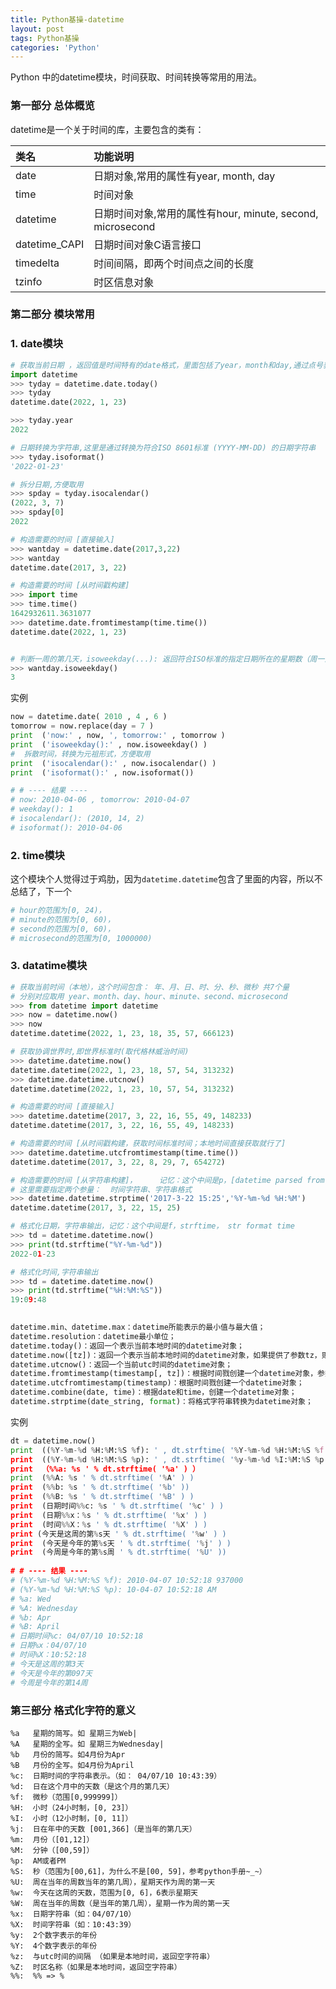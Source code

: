 ```yaml
---
title: Python基操-datetime
layout: post
tags: Python基操
categories: 'Python'
---
```


Python 中的datetime模块，时间获取、时间转换等常用的用法。

### 第一部分 总体概览

datetime是一个关于时间的库，主要包含的类有：

| 类名          | 功能说明                                                   |
| :------------ | :--------------------------------------------------------- |
| date          | 日期对象,常用的属性有year, month, day                      |
| time          | 时间对象                                                   |
| datetime      | 日期时间对象,常用的属性有hour, minute, second, microsecond |
| datetime_CAPI | 日期时间对象C语言接口                                      |
| timedelta     | 时间间隔，即两个时间点之间的长度                           |
| tzinfo        | 时区信息对象                                               |

### 第二部分 模块常用

### 1. date模块
```python
# 获取当前日期 ，返回值是时间特有的date格式，里面包括了year，month和day,通过点号获取
import datetime
>>> tyday = datetime.date.today()
>>> tyday
datetime.date(2022, 1, 23)

>>> tyday.year
2022

# 日期转换为字符串,这里是通过转换为符合ISO 8601标准 (YYYY-MM-DD) 的日期字符串
>>> tyday.isoformat()
'2022-01-23'

# 拆分日期,方便取用
>>> spday = tyday.isocalendar()
(2022, 3, 7)
>>> spday[0]
2022
```

```python
# 构造需要的时间 [直接输入]
>>> wantday = datetime.date(2017,3,22)
>>> wantday
datetime.date(2017, 3, 22)

# 构造需要的时间 [从时间戳构建]
>>> import time
>>> time.time()
1642932611.3631077
>>> datetime.date.fromtimestamp(time.time())
datetime.date(2022, 1, 23)


# 判断一周的第几天，isoweekday(...): 返回符合ISO标准的指定日期所在的星期数（周一为1，周二为2，....,周日为7) 
>>> wantday.isoweekday()
3
```
实例
```python
now = datetime.date( 2010 , 4 , 6 ) 
tomorrow = now.replace(day = 7 ) 
print  ('now:' , now, ', tomorrow:' , tomorrow )
print  ('isoweekday():' , now.isoweekday() )
#  拆散时间，转换为元祖形式，方便取用
print  ('isocalendar():' , now.isocalendar() )
print  ('isoformat():' , now.isoformat())

# # ---- 结果 ----  
# now: 2010-04-06 , tomorrow: 2010-04-07  
# weekday(): 1  
# isocalendar(): (2010, 14, 2)  
# isoformat(): 2010-04-06
```

### 2. time模块

这个模块个人觉得过于鸡肋，因为`datetime.datetime`包含了里面的内容，所以不总结了，下一个

```sh
# hour的范围为[0, 24)，
# minute的范围为[0, 60)，
# second的范围为[0, 60)，
# microsecond的范围为[0, 1000000)
```

### 3. datatime模块

```python
# 获取当前时间（本地），这个时间包含： 年、月、日、时、分、秒、微秒 共7个量
# 分别对应取用 year、month、day、hour、minute、second、microsecond
>>> from datetime import datetime
>>> now = datetime.now()
>>> now
datetime.datetime(2022, 1, 23, 18, 35, 57, 666123)

# 获取协调世界时,即世界标准时(取代格林威治时间)
>>> datetime.datetime.now()
datetime.datetime(2022, 1, 23, 18, 57, 54, 313232)
>>> datetime.datetime.utcnow()
datetime.datetime(2022, 1, 23, 10, 57, 54, 313232)
```

```python
# 构造需要的时间 [直接输入]
>>> datetime.datetime(2017, 3, 22, 16, 55, 49, 148233)
datetime.datetime(2017, 3, 22, 16, 55, 49, 148233)

# 构造需要的时间 [从时间戳构建，获取时间标准时间；本地时间直接获取就行了]
>>> datetime.datetime.utcfromtimestamp(time.time())
datetime.datetime(2017, 3, 22, 8, 29, 7, 654272)

# 构造需要的时间 [从字符串构建]，     记忆：这个中间是p，[datetime parsed from a string]
# 这里需要指定两个参量：  时间字符串、字符串格式
>>> datetime.datetime.strptime('2017-3-22 15:25','%Y-%m-%d %H:%M')
datetime.datetime(2017, 3, 22, 15, 25)
```

```python
# 格式化日期，字符串输出，记忆：这个中间是f，strftime， str format time
>>> td = datetime.datetime.now()
>>> print(td.strftime("%Y-%m-%d"))
2022-01-23

# 格式化时间,字符串输出
>>> td = datetime.datetime.now()
>>> print(td.strftime("%H:%M:%S"))
19:09:48
        
```

```python
datetime.min、datetime.max：datetime所能表示的最小值与最大值；
datetime.resolution：datetime最小单位；
datetime.today()：返回一个表示当前本地时间的datetime对象；
datetime.now([tz])：返回一个表示当前本地时间的datetime对象，如果提供了参数tz，则获取tz参数所指时区的本地时间；
datetime.utcnow()：返回一个当前utc时间的datetime对象；
datetime.fromtimestamp(timestamp[, tz])：根据时间戮创建一个datetime对象，参数tz指定时区信息；
datetime.utcfromtimestamp(timestamp)：根据时间戮创建一个datetime对象；
datetime.combine(date, time)：根据date和time，创建一个datetime对象；
datetime.strptime(date_string, format)：将格式字符串转换为datetime对象；
```

实例

```python
dt = datetime.now() 
print  ((%Y-%m-%d %H:%M:%S %f): ' , dt.strftime( '%Y-%m-%d %H:%M:%S %f' ))
print  ((%Y-%m-%d %H:%M:%S %p): ' , dt.strftime( '%y-%m-%d %I:%M:%S %p' )) 
print  （%%a: %s ' % dt.strftime( '%a' ) ）
print  (%%A: %s ' % dt.strftime( '%A' ) )
print  (%%b: %s ' % dt.strftime( '%b' )) 
print  (%%B: %s ' % dt.strftime( '%B' ) )
print  (日期时间%%c: %s ' % dt.strftime( '%c' ) )
print  (日期%%x：%s ' % dt.strftime( '%x' ) )
print  (时间%%X：%s ' % dt.strftime( '%X' ) )
print (今天是这周的第%s天 ' % dt.strftime( '%w' ) )
print  (今天是今年的第%s天 ' % dt.strftime( '%j' ) )
print  (今周是今年的第%s周 ' % dt.strftime( '%U' )) 
  
# # ---- 结果 ----  
# (%Y-%m-%d %H:%M:%S %f): 2010-04-07 10:52:18 937000  
# (%Y-%m-%d %H:%M:%S %p): 10-04-07 10:52:18 AM  
# %a: Wed  
# %A: Wednesday  
# %b: Apr  
# %B: April  
# 日期时间%c: 04/07/10 10:52:18  
# 日期%x：04/07/10  
# 时间%X：10:52:18  
# 今天是这周的第3天  
# 今天是今年的第097天  
# 今周是今年的第14周   

```
### 第三部分 格式化字符的意义
```
%a   星期的简写。如 星期三为Web|
%A   星期的全写。如 星期三为Wednesday|
%b   月份的简写。如4月份为Apr
%B   月份的全写。如4月份为April
%c:  日期时间的字符串表示。（如： 04/07/10 10:43:39）
%d:  日在这个月中的天数（是这个月的第几天）
%f:  微秒（范围[0,999999]）
%H:  小时（24小时制，[0, 23]）
%I:  小时（12小时制，[0, 11]）
%j:  日在年中的天数 [001,366]（是当年的第几天）
%m:  月份（[01,12]）
%M:  分钟（[00,59]）
%p:  AM或者PM
%S:  秒（范围为[00,61]，为什么不是[00, 59]，参考python手册~_~）
%U:  周在当年的周数当年的第几周），星期天作为周的第一天
%w:  今天在这周的天数，范围为[0, 6]，6表示星期天
%W:  周在当年的周数（是当年的第几周），星期一作为周的第一天
%x:  日期字符串（如：04/07/10）
%X:  时间字符串（如：10:43:39）
%y:  2个数字表示的年份
%Y:  4个数字表示的年份
%z:  与utc时间的间隔 （如果是本地时间，返回空字符串）
%Z:  时区名称（如果是本地时间，返回空字符串）
%%:  %% => %
```

